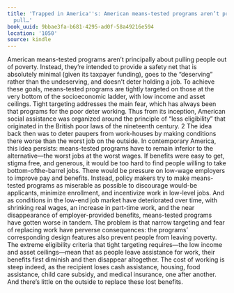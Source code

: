 ```yaml
---
title: 'Trapped in America''s: American means-tested programs aren’t principally about
  pull…'
book_uuid: 9bbae3fa-b681-4295-ad0f-58a49216e594
location: '1050'
source: kindle
---
```


American means-tested programs aren’t principally about pulling people out of poverty. Instead, they’re intended to provide a safety net that is absolutely minimal (given its taxpayer funding), goes to the “deserving” rather than the undeserving, and doesn’t deter holding a job. To achieve these goals, means-tested programs are tightly targeted on those at the very bottom of the socioeconomic ladder, with low income and asset ceilings. Tight targeting addresses the main fear, which has always been that programs for the poor deter working. Thus from its inception, American social assistance was organized around the principle of “less eligibility” that originated in the British poor laws of the nineteenth century. 2 The idea back then was to deter paupers from work-houses by making conditions there worse than the worst job on the outside. In contemporary America, this idea persists: means-tested programs have to remain inferior to the alternative—the worst jobs at the worst wages. If benefits were easy to get, stigma free, and generous, it would be too hard to find people willing to take bottom-ofthe-barrel jobs. There would be pressure on low-wage employers to improve pay and benefits. Instead, policy makers try to make means-tested programs as miserable as possible to discourage would-be applicants, minimize enrollment, and incentivize work in low-level jobs. And as conditions in the low-end job market have deteriorated over time, with shrinking real wages, an increase in part-time work, and the near disappearance of employer-provided benefits, means-tested programs have gotten worse in tandem. The problem is that narrow targeting and fear of replacing work have perverse consequences: the programs’ corresponding design features also prevent people from leaving poverty. The extreme eligibility criteria that tight targeting requires—the low income and asset ceilings—mean that as people leave assistance for work, their benefits first diminish and then disappear altogether. The cost of working is steep indeed, as the recipient loses cash assistance, housing, food assistance, child care subsidy, and medical insurance, one after another. And there’s little on the outside to replace these lost benefits.